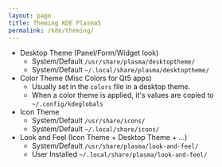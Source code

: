 ```yaml
---
layout: page
title: Theming KDE Plasma5
permalink: /kde/theming/
---
```


* Desktop Theme (Panel/Form/Widget look)
    * System/Default `/usr/share/plasma/desktoptheme/`
    * System/Default `~/.local/share/plasma/desktoptheme/`
* Color Theme (Misc Colors for Qt5 apps)
    * Usually set in the `colors` file in a desktop theme.
    * When a color theme is applied, it's values are copied to `~/.config/kdeglobals`
* Icon Theme
    * System/Default `/usr/share/icons/`
    * System/Default `~/.local/share/icons/`
* Look and Feel (Icon Theme + Desktop Theme + ...)
    * System/Default `/usr/share/plasma/look-and-feel/`
    * User Installed `~/.local/share/plasma/look-and-feel/`
